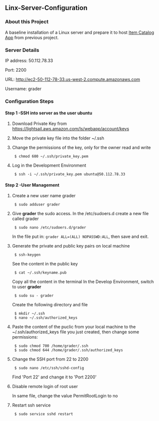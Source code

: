 ## Linx-Server-Configuration
### About this Project

A baseline installation of a Linux server and prepare it to host [Item Catalog App](https://github.com/Fyzeey/FSWD-Project-4-Item-Catalog) from previous project.

### Server Details

IP address: 50.112.78.33

Port: 2200

URL: http://ec2-50-112-78-33.us-west-2.compute.amazonaws.com

Username: grader

### Configuration Steps
#### Step 1 -SSH into server as the user ubuntu

1. Download Private Key from https://lightsail.aws.amazon.com/ls/webapp/account/keys  
2. Move the private key file into the folder ~/.ssh 	
3. Change the permissions of the key, only for the owner read and write

		$ chmod 600 ~/.ssh/private_key.pem
		
4. Log in the Development Environment

		$ ssh -i ~/.ssh/private_key.pem ubuntu@50.112.78.33

#### Step 2 -User Management

1. Create a new user name grader

		$ sudo adduser grader

2. Give **grader** the sudo access. In the /etc/sudoers.d create a new file called grader
		
		$ sudo nano /etc/sudoers.d/grader        
		
	In the file put in:  `grader ALL=(ALL) NOPASSWD:ALL`, then save and exit.

3. Generate the private and public key pairs on local machine 

		$ ssh-keygen
		
	See the content in the public key
	
		$ cat ~/.ssh/keyname.pub
	
	Copy all the content in the terminal
	In the Develop Environment, switch to user **grader** 
	
		$ sudo su - grader
	
	Create the following directory and file
	
		$ mkdir ~/.ssh
		$ nano ~/.ssh/authorized_keys
		
4. Paste the content of the puclic from your local machine to the ~/.ssh/authorized_keys file you just created, then change some permissions:

		$ sudo chmod 700 /home/grader/.ssh
		$ sudo chmod 644 /home/grader/.ssh/authorized_keys
		
5. Change the SSH port from 22 to 2200

		$ sudo nano /etc/ssh/sshd-config
		
   Find 'Port 22' and change it to 'Port 2200'
		
6. Disable remote login of root user

   In same file, change the value PermitRootLogin to no
		
7. Restart ssh service
	
		$ sudo service sshd restart
		
		
		
